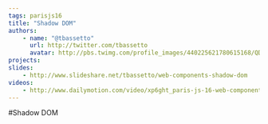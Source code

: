 ```yaml
---
tags: parisjs16
title: "Shadow DOM"
authors:
    - name: "@tbassetto"
      url: http://twitter.com/tbassetto
      avatar: http://pbs.twimg.com/profile_images/440225621780615168/QD6srNEX_bigger.jpeg
projects:
slides:
    - http://www.slideshare.net/tbassetto/web-components-shadow-dom
videos:
    - http://www.dailymotion.com/video/xp6ght_paris-js-16-web-components_tech
---
```

#Shadow DOM
